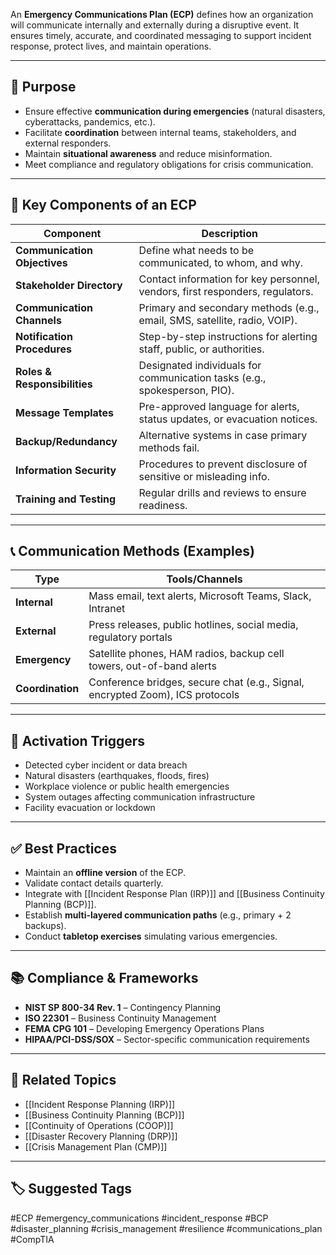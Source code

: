 An **Emergency Communications Plan (ECP)** defines how an organization will communicate internally and externally during a disruptive event. It ensures timely, accurate, and coordinated messaging to support incident response, protect lives, and maintain operations.

---

## 🎯 Purpose

- Ensure effective **communication during emergencies** (natural disasters, cyberattacks, pandemics, etc.).
- Facilitate **coordination** between internal teams, stakeholders, and external responders.
- Maintain **situational awareness** and reduce misinformation.
- Meet compliance and regulatory obligations for crisis communication.

---

## 🧱 Key Components of an ECP

| Component                    | Description                                                                 |
|-----------------------------|-----------------------------------------------------------------------------|
| **Communication Objectives** | Define what needs to be communicated, to whom, and why.                     |
| **Stakeholder Directory**    | Contact information for key personnel, vendors, first responders, regulators.|
| **Communication Channels**   | Primary and secondary methods (e.g., email, SMS, satellite, radio, VOIP).  |
| **Notification Procedures**  | Step-by-step instructions for alerting staff, public, or authorities.      |
| **Roles & Responsibilities** | Designated individuals for communication tasks (e.g., spokesperson, PIO).   |
| **Message Templates**        | Pre-approved language for alerts, status updates, or evacuation notices.   |
| **Backup/Redundancy**        | Alternative systems in case primary methods fail.                          |
| **Information Security**     | Procedures to prevent disclosure of sensitive or misleading info.          |
| **Training and Testing**     | Regular drills and reviews to ensure readiness.                            |

---

## 📞 Communication Methods (Examples)

| Type               | Tools/Channels                                                           |
|--------------------|-------------------------------------------------------------------------|
| **Internal**        | Mass email, text alerts, Microsoft Teams, Slack, Intranet               |
| **External**        | Press releases, public hotlines, social media, regulatory portals       |
| **Emergency**       | Satellite phones, HAM radios, backup cell towers, out-of-band alerts    |
| **Coordination**    | Conference bridges, secure chat (e.g., Signal, encrypted Zoom), ICS protocols |

---

## 🔁 Activation Triggers

- Detected cyber incident or data breach  
- Natural disasters (earthquakes, floods, fires)  
- Workplace violence or public health emergencies  
- System outages affecting communication infrastructure  
- Facility evacuation or lockdown  

---

## ✅ Best Practices

- Maintain an **offline version** of the ECP.
- Validate contact details quarterly.
- Integrate with [[Incident Response Plan (IRP)]] and [[Business Continuity Planning (BCP)]].
- Establish **multi-layered communication paths** (e.g., primary + 2 backups).
- Conduct **tabletop exercises** simulating various emergencies.

---

## 📚 Compliance & Frameworks

- **NIST SP 800-34 Rev. 1** – Contingency Planning  
- **ISO 22301** – Business Continuity Management  
- **FEMA CPG 101** – Developing Emergency Operations Plans  
- **HIPAA/PCI-DSS/SOX** – Sector-specific communication requirements  

---

## 🧩 Related Topics

- [[Incident Response Planning (IRP)]]
- [[Business Continuity Planning (BCP)]]
- [[Continuity of Operations (COOP)]]
- [[Disaster Recovery Planning (DRP)]]
- [[Crisis Management Plan (CMP)]]

---

## 🏷 Suggested Tags

#ECP #emergency_communications #incident_response #BCP #disaster_planning #crisis_management #resilience #communications_plan #CompTIA

